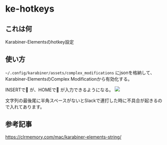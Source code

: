 # ke-hotkeys
## これは何
Karabiner-Elementsのhotkey設定

## 使い方
`~/.config/karabiner/assets/complex_modifications`
にjsonを格納して、Karabiner-ElementsのComplex Modificationから有効化する。

INSERTで:pray: が、HOMEで:bow: が入力できるようになる。
![](https://gyazo.com/89b27e2459465353f3c209f49139da20.gif)

文字列の最後尾に半角スペースがないとSlackで連打した時に不具合が起きるので入れてあります。

## 参考記事
https://clrmemory.com/mac/karabiner-elements-string/
